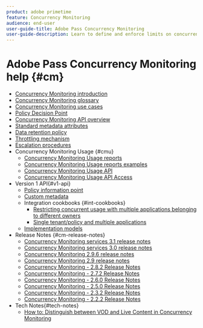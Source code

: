 ```yaml
---
product: adobe primetime
feature: Concurrency Monitoring
audience: end-user
user-guide-title: Adobe Pass Concurrency Monitoring
user-guide-description: Learn to define and enforce limits on concurrent usage across multiple applications.
---
```


# Adobe Pass Concurrency Monitoring help {#cm}

+ [Concurrency Monitoring introduction](cm-home.md)
+ [Concurrency Monitoring glossary](cm-glossary.md) 
+ [Concurrency Monitoring use cases](cm-use-cases.md)
+ [Policy Decision Point](cm-policy-decision-point.md)
+ [Concurrency Monitoring API overview](cm-api-overview.md)
+ [Standard metadata attributes](standard-metadata-attributes.md)
+ [Data retention policy](data-retention-policy.md)
+ [Throttling mechanism](throttling-mechanism.md)
+ [Escalation procedures](cm-escalation-procedures.md)
+ Concurrency Monitoring Usage {#cmu}
    + [Concurrency Monitoring Usage reports](cm-usage-reports.md)
    + [Concurrency Monitoring Usage reports examples](cm-usage-reports-examples.md)
    + [Concurrency Monitoring Usage API](cmu-api.md)
    + [Concurrency Monitoring Usage API Access](cmu-api-access.md)
+ Version 1 API{#v1-api}
    + [Policy information point](policy-info-pt-versionone.md)
    + [Custom metadata](custom-metadata.md)
    + Integration cookbooks {#int-cookbooks}
        + [Restricting concurrent usage with multiple applications belonging to different owners](restrict-concurr-usage-mult-apps.md)
        + [Single tenant/policy and multiple applications](single-tenant-policy-mult-app.md)
    + [Implementation models](implementation-models.md)
+ Release Notes {#cm-release-notes}
    + [Concurrency Monitoring services 3.1 release notes](rn-cm-services-31.md)
    + [Concurrency Monitoring services 3.0 release notes](rn-cm-services-30.md)
    + [Concurrency Monitoring 2.9.6 release notes](rn-cm-296.md)
    + [Concurrency Monitoring 2.9 release notes](rn-cm-29.md)
    + [Concurrency Monitoring - 2.8.2 Release Notes](rn-cm-282.md)
    + [Concurrency Monitoring - 2.7.2 Release Notes](rn-cm-272.md)
    + [Concurrency Monitoring - 2.6.0 Release Notes](rn-cm-260.md)
    + [Concurrency Monitoring - 2.5.0 Release Notes](rn-cm-250.md)
    + [Concurrency Monitoring - 2.3.2 Release Notes](rn-cm-232.md)
    + [Concurrency Monitoring - 2.2.2 Release Notes](rn-cm-222.md)
+ Tech Notes{#tech-notes}
    + [How to: Distinguish between VOD and Live Content in Concurrency Monitoring](vod-live-dist.md)

<!--    + [Usage reports](usage-rep-versionone.md) -->
